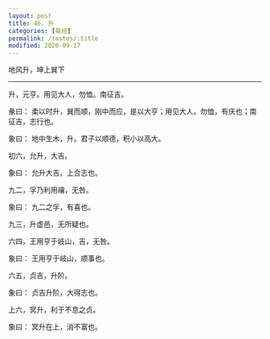 ```yaml
---
layout: post
title: 46. 升
categories: [易经]
permalink: /tastes/:title
modified: 2020-09-17
---
```


地风升，坤上巽下

---

升，元亨。用见大人，勿恤。南征吉。

彖曰： 柔以时升，巽而顺，刚中而应，是以大亨；用见大人，勿恤，有庆也；南征吉，志行也。

象曰： 地中生木，升。君子以顺德，积小以高大。

初六，允升，大吉。

象曰： 允升大吉，上合志也。

九二，孚乃利用禴，无咎。

象曰： 九二之孚，有喜也。

九三，升虚邑，无所疑也。

六四，王用亨于岐山，吉，无咎。

象曰： 王用亨于岐山，顺事也。

六五，贞吉，升阶。

象曰： 贞吉升阶，大得志也。

上六，冥升，利于不息之贞。

象曰： 冥升在上，消不富也。
